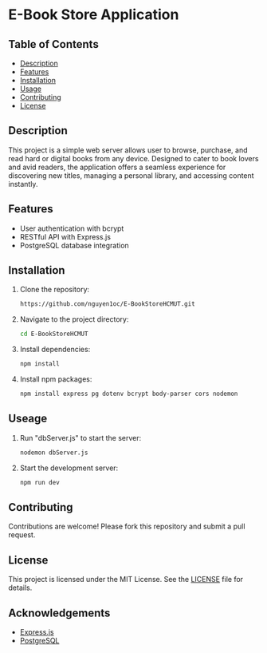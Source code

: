 # E-Book Store Application
## Table of Contents
- [Description](#description)
- [Features](#features)
- [Installation](#installation)
- [Usage](#usage)
- [Contributing](#contributing)
- [License](#license)

## Description
This project is a simple web server allows user to browse, purchase, and read hard or digital books from any device. Designed to cater to book lovers and avid readers, the application offers a seamless experience for discovering new titles, managing a personal library, and accessing content instantly.

## Features
- User authentication with bcrypt
- RESTful API with Express.js
- PostgreSQL database integration

## Installation
1. Clone the repository:
   ```bash
   https://github.com/nguyen1oc/E-BookStoreHCMUT.git
2. Navigate to the project directory:
   ```bash
   cd E-BookStoreHCMUT
3. Install dependencies:
   ```bash
   npm install
4. Install npm packages:
   ```bash
   npm install express pg dotenv bcrypt body-parser cors nodemon

## Useage
1. Run "dbServer.js" to start the server:
   ```bash
   nodemon dbServer.js
2. Start the development server:
   ```bash
   npm run dev

## Contributing
Contributions are welcome! Please fork this repository and submit a pull request.

## License
This project is licensed under the MIT License. See the [LICENSE](LICENSE) file for details.

## Acknowledgements
- [Express.js](https://expressjs.com/)
- [PostgreSQL](https://www.postgresql.org/)











